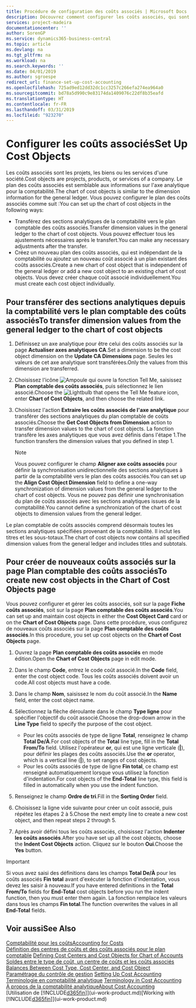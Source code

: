 ```yaml
---
title: Procédure de configuration des coûts associés | Microsoft Docs
description: Découvrez comment configurer les coûts associés, qui sont similaires aux axes analytiques pour la comptabilité.
services: project-madeira
documentationcenter: ''
author: SorenGP
ms.service: dynamics365-business-central
ms.topic: article
ms.devlang: na
ms.tgt_pltfrm: na
ms.workload: na
ms.search.keywords: ''
ms.date: 04/01/2019
ms.author: sgroespe
redirect_url: finance-set-up-cost-accounting
ms.openlocfilehash: 725ad9ed12dd32dc1cc3257c266efa274ea964a0
ms.sourcegitcommit: bd78a5d990c9e83174da1409076c22df8b35eafd
ms.translationtype: HT
ms.contentlocale: fr-FR
ms.lasthandoff: 03/31/2019
ms.locfileid: "923270"
---
```

# <a name="set-up-cost-objects"></a><span data-ttu-id="ec3c8-103">Configurer les coûts associés</span><span class="sxs-lookup"><span data-stu-id="ec3c8-103">Set Up Cost Objects</span></span>
<span data-ttu-id="ec3c8-104">Les coûts associés sont les projets, les biens ou les services d'une société.</span><span class="sxs-lookup"><span data-stu-id="ec3c8-104">Cost objects are projects, products, or services of a company.</span></span> <span data-ttu-id="ec3c8-105">Le plan des coûts associés est semblable aux informations sur l'axe analytique pour la comptabilité.</span><span class="sxs-lookup"><span data-stu-id="ec3c8-105">The chart of cost objects is similar to the dimension information for the general ledger.</span></span> <span data-ttu-id="ec3c8-106">Vous pouvez configurer le plan des coûts associés comme suit :</span><span class="sxs-lookup"><span data-stu-id="ec3c8-106">You can set up the chart of cost objects in the following ways:</span></span>  

* <span data-ttu-id="ec3c8-107">Transférez des sections analytiques de la comptabilité vers le plan comptable des coûts associés.</span><span class="sxs-lookup"><span data-stu-id="ec3c8-107">Transfer dimension values in the general ledger to the chart of cost objects.</span></span> <span data-ttu-id="ec3c8-108">Vous pouvez effectuer tous les ajustements nécessaires après le transfert.</span><span class="sxs-lookup"><span data-stu-id="ec3c8-108">You can make any necessary adjustments after the transfer.</span></span>  
* <span data-ttu-id="ec3c8-109">Créez un nouveau plan des coûts associés, qui est indépendant de la comptabilité ou ajoutez un nouveau coût associé à un plan existant des coûts associés.</span><span class="sxs-lookup"><span data-stu-id="ec3c8-109">Create a new chart of cost object that is independent of the general ledger or add a new cost object to an existing chart of cost objects.</span></span> <span data-ttu-id="ec3c8-110">Vous devez créer chaque coût associé individuellement.</span><span class="sxs-lookup"><span data-stu-id="ec3c8-110">You must create each cost object individually.</span></span>  

## <a name="to-transfer-dimension-values-from-the-general-ledger-to-the-chart-of-cost-objects"></a><span data-ttu-id="ec3c8-111">Pour transférer des sections analytiques depuis la comptabilité vers le plan comptable des coûts associés</span><span class="sxs-lookup"><span data-stu-id="ec3c8-111">To transfer dimension values from the general ledger to the chart of cost objects</span></span>  
1.  <span data-ttu-id="ec3c8-112">Définissez un axe analytique pour être celui des coûts associés sur la page **Actualiser axes analytiques CA**.</span><span class="sxs-lookup"><span data-stu-id="ec3c8-112">Set a dimension to be the cost object dimension on the **Update CA Dimensions** page.</span></span> <span data-ttu-id="ec3c8-113">Seules les valeurs de cet axe analytique sont transférées.</span><span class="sxs-lookup"><span data-stu-id="ec3c8-113">Only the values from this dimension are transferred.</span></span>  
2.  <span data-ttu-id="ec3c8-114">Choisissez l'icône ![Ampoule qui ouvre la fonction Tell Me](media/ui-search/search_small.png "Dites-moi ce que vous voulez faire"), saisissez **Plan comptable des coûts associés**, puis sélectionnez le lien associé.</span><span class="sxs-lookup"><span data-stu-id="ec3c8-114">Choose the ![Lightbulb that opens the Tell Me feature](media/ui-search/search_small.png "Tell me what you want to do") icon, enter **Chart of Cost Objects**, and then choose the related link.</span></span>  
3.  <span data-ttu-id="ec3c8-115">Choisissez l'action **Extraire les coûts associés de l'axe analytique** pour transférer des sections analytiques du plan comptable de coûts associés.</span><span class="sxs-lookup"><span data-stu-id="ec3c8-115">Choose the **Get Cost Objects from Dimension** action to transfer dimension values to the chart of cost objects.</span></span> <span data-ttu-id="ec3c8-116">La fonction transfère les axes analytiques que vous avez définis dans l'étape 1.</span><span class="sxs-lookup"><span data-stu-id="ec3c8-116">The function transfers the dimension values that you defined in step 1.</span></span>  

    > [!NOTE]  
    >  <span data-ttu-id="ec3c8-117">Vous pouvez configurer le champ **Aligner axe coûts associés** pour définir la synchronisation unidirectionnelle des sections analytiques à partir de la comptabilité vers le plan des coûts associés.</span><span class="sxs-lookup"><span data-stu-id="ec3c8-117">You can set up the **Align Cost Object Dimension**  field to define a one-way synchronization of dimension values from the general ledger to the chart of cost objects.</span></span> <span data-ttu-id="ec3c8-118">Vous ne pouvez pas définir une synchronisation du plan de coûts associés avec les sections analytiques issues de la comptabilité.</span><span class="sxs-lookup"><span data-stu-id="ec3c8-118">You cannot define a synchronization of the chart of cost objects to dimension values from the general ledger.</span></span>  

<span data-ttu-id="ec3c8-119">Le plan comptable de coûts associés comprend désormais toutes les sections analytiques spécifiées provenant de la comptabilité. Il inclut les titres et les sous-totaux.</span><span class="sxs-lookup"><span data-stu-id="ec3c8-119">The chart of cost objects now contains all specified dimension values from the general ledger and includes titles and subtotals.</span></span>  

## <a name="to-create-new-cost-objects-in-the-chart-of-cost-objects-page"></a><span data-ttu-id="ec3c8-120">Pour créer de nouveaux coûts associés sur la page Plan comptable des coûts associés</span><span class="sxs-lookup"><span data-stu-id="ec3c8-120">To create new cost objects in the Chart of Cost Objects page</span></span>  
<span data-ttu-id="ec3c8-121">Vous pouvez configurer et gérer les coûts associés, soit sur la page **Fiche coûts associés**, soit sur la page **Plan comptable des coûts associés**.</span><span class="sxs-lookup"><span data-stu-id="ec3c8-121">You can set up and maintain cost objects in either the **Cost Object Card** card or on the **Chart of Cost Objects** page.</span></span> <span data-ttu-id="ec3c8-122">Dans cette procédure, vous configurez de nouveaux coûts associés sur la page **Plan comptable des coûts associés**.</span><span class="sxs-lookup"><span data-stu-id="ec3c8-122">In this procedure, you set up cost objects on the **Chart of Cost Objects** page.</span></span>  

1.  <span data-ttu-id="ec3c8-123">Ouvrez la page **Plan comptable des coûts associés** en mode édition.</span><span class="sxs-lookup"><span data-stu-id="ec3c8-123">Open the **Chart of Cost Objects** page in edit mode.</span></span>  
2.  <span data-ttu-id="ec3c8-124">Dans le champ **Code**, entrez le code coût associé.</span><span class="sxs-lookup"><span data-stu-id="ec3c8-124">In the **Code** field, enter the cost object code.</span></span> <span data-ttu-id="ec3c8-125">Tous les coûts associés doivent avoir un code.</span><span class="sxs-lookup"><span data-stu-id="ec3c8-125">All cost objects must have a code.</span></span>  
3.  <span data-ttu-id="ec3c8-126">Dans le champ **Nom**, saisissez le nom du coût associé.</span><span class="sxs-lookup"><span data-stu-id="ec3c8-126">In the **Name** field, enter the cost object name.</span></span>  
4.  <span data-ttu-id="ec3c8-127">Sélectionnez la flèche déroulante dans le champ **Type ligne** pour spécifier l'objectif du coût associé.</span><span class="sxs-lookup"><span data-stu-id="ec3c8-127">Choose the drop-down arrow in the **Line Type** field to specify the purpose of the cost object.</span></span>  

    * <span data-ttu-id="ec3c8-128">Pour les coûts associés de type de ligne **Total**, renseignez le champ **Total De/À**.</span><span class="sxs-lookup"><span data-stu-id="ec3c8-128">For cost objects of the **Total** line type, fill in the **Total From/To** field.</span></span> <span data-ttu-id="ec3c8-129">Utilisez l'opérateur **or**, qui est une ligne verticale (**&#124;**), pour définir les plages des coûts associés.</span><span class="sxs-lookup"><span data-stu-id="ec3c8-129">Use the **or** operator, which is a vertical line (**&#124;**), to set ranges of cost objects.</span></span>  
    * <span data-ttu-id="ec3c8-130">Pour les coûts associés de type de ligne **Fin total**, ce champ est renseigné automatiquement lorsque vous utilisez la fonction d'indentation.</span><span class="sxs-lookup"><span data-stu-id="ec3c8-130">For cost objects of the **End-Total** line type, this field is filled in automatically when you use  the indent function.</span></span>  
5.  <span data-ttu-id="ec3c8-131">Renseignez le champ **Ordre de tri**.</span><span class="sxs-lookup"><span data-stu-id="ec3c8-131">Fill in the **Sorting Order** field.</span></span>  
6.  <span data-ttu-id="ec3c8-132">Choisissez la ligne vide suivante pour créer un coût associé, puis répétez les étapes 2 à 5.</span><span class="sxs-lookup"><span data-stu-id="ec3c8-132">Chose the next empty line to create a new cost object, and then repeat steps 2 through 5.</span></span>  
7.  <span data-ttu-id="ec3c8-133">Après avoir défini tous les coûts associés, choisissez l'action **Indenter les coûts associés**.</span><span class="sxs-lookup"><span data-stu-id="ec3c8-133">After you have set up all the cost objects, choose the **Indent Cost Objects** action.</span></span> <span data-ttu-id="ec3c8-134">Cliquez sur le bouton **Oui**.</span><span class="sxs-lookup"><span data-stu-id="ec3c8-134">Choose the **Yes** button.</span></span>  

> [!IMPORTANT]  
>  <span data-ttu-id="ec3c8-135">Si vous avez saisi des définitions dans les champs **Total De/À** pour les coûts associés **Fin total** avant d'exécuter la fonction d'indentation, vous devez les saisir à nouveau.</span><span class="sxs-lookup"><span data-stu-id="ec3c8-135">If you have entered definitions in the **Total From/To** fields for **End-Total** cost objects before you run the indent function, then you must enter them again.</span></span> <span data-ttu-id="ec3c8-136">La fonction remplace les valeurs dans tous les champs **Fin total**.</span><span class="sxs-lookup"><span data-stu-id="ec3c8-136">The function overwrites the values in all **End-Total** fields.</span></span>  

## <a name="see-also"></a><span data-ttu-id="ec3c8-137">Voir aussi</span><span class="sxs-lookup"><span data-stu-id="ec3c8-137">See Also</span></span>  
[<span data-ttu-id="ec3c8-138">Comptabilité pour les coûts</span><span class="sxs-lookup"><span data-stu-id="ec3c8-138">Accounting for Costs</span></span>](finance-manage-cost-accounting.md)  
<span data-ttu-id="ec3c8-139">[Définition des centres de coûts et des coûts associés pour le plan comptable](finance-defining-cost-centers-and-cost-objects-for-chart-of-accounts.md) </span><span class="sxs-lookup"><span data-stu-id="ec3c8-139">[Defining Cost Centers and Cost Objects for Chart of Accounts](finance-defining-cost-centers-and-cost-objects-for-chart-of-accounts.md) </span></span>  
<span data-ttu-id="ec3c8-140">[Soldes entre le type de coût, un centre de coûts et les coûts associés](finance-balances-between-cost-type-cost-center-and-cost-object.md) </span><span class="sxs-lookup"><span data-stu-id="ec3c8-140">[Balances Between Cost Type, Cost Center, and Cost Object](finance-balances-between-cost-type-cost-center-and-cost-object.md) </span></span>  
<span data-ttu-id="ec3c8-141">[Paramétrage du contrôle de gestion](finance-set-up-cost-accounting.md) </span><span class="sxs-lookup"><span data-stu-id="ec3c8-141">[Setting Up Cost Accounting](finance-set-up-cost-accounting.md) </span></span>  
<span data-ttu-id="ec3c8-142">[Terminologie en comptabilité analytique](finance-terminology-in-cost-accounting.md) </span><span class="sxs-lookup"><span data-stu-id="ec3c8-142">[Terminology in Cost Accounting](finance-terminology-in-cost-accounting.md) </span></span>  
[<span data-ttu-id="ec3c8-143">À propos de la comptabilité analytique</span><span class="sxs-lookup"><span data-stu-id="ec3c8-143">About Cost Accounting</span></span>](finance-about-cost-accounting.md)  
<span data-ttu-id="ec3c8-144">[Utilisation de [!INCLUDE[d365fin](includes/d365fin_md.md)]](ui-work-product.md)</span><span class="sxs-lookup"><span data-stu-id="ec3c8-144">[Working with [!INCLUDE[d365fin](includes/d365fin_md.md)]](ui-work-product.md)</span></span>
